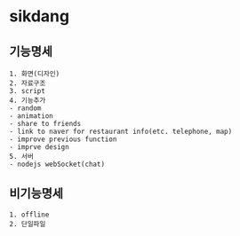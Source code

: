 # sikdang
## 기능명세
```
1. 화면(디자인)
2. 자료구조
3. script 
4. 기능추가
- random 
- animation
- share to friends
- link to naver for restaurant info(etc. telephone, map)
- improve previous function
- imprve design
5. 서버
- nodejs webSocket(chat)
```

## 비기능명세
```
1. offline 
2. 단일파일
```
